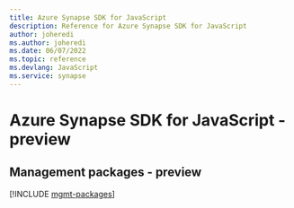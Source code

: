 ```yaml
---
title: Azure Synapse SDK for JavaScript
description: Reference for Azure Synapse SDK for JavaScript
author: joheredi
ms.author: joheredi
ms.date: 06/07/2022
ms.topic: reference
ms.devlang: JavaScript
ms.service: synapse
---
```

# Azure Synapse SDK for JavaScript - preview
## Management packages - preview
[!INCLUDE [mgmt-packages](synapse-mgmt-index.md)]
